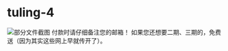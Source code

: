 # tuling-4
![部分文件截图](https://user-images.githubusercontent.com/55968645/167253944-2d50974e-40be-44eb-bd87-710c4ae98e54.png)
付款时请仔细备注您的邮箱！
如果您还想要二期、三期的，免费送（因为其实这些网上早就传开了）。  
